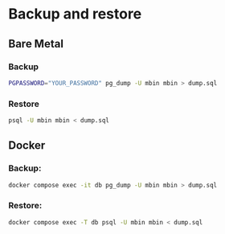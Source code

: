# Backup and restore

## Bare Metal

### Backup

```bash
PGPASSWORD="YOUR_PASSWORD" pg_dump -U mbin mbin > dump.sql
```

### Restore

```bash
psql -U mbin mbin < dump.sql
```

## Docker

### Backup:

```bash
docker compose exec -it db pg_dump -U mbin mbin > dump.sql
```

### Restore:

```bash
docker compose exec -T db psql -U mbin mbin < dump.sql
```
